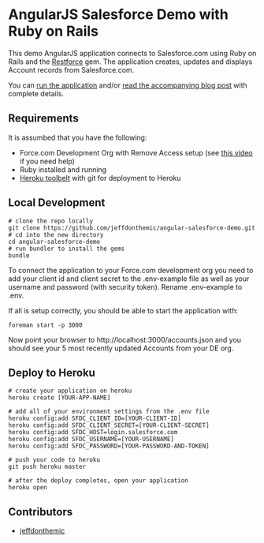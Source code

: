 # AngularJS Salesforce Demo with Ruby on Rails

This demo AngularJS application connects to Salesforce.com using Ruby on Rails and the [Restforce](https://github.com/ejholmes/restforce) gem. The application creates, updates and displays Account records from Salesforce.com.

You can [run the application](http://angularjs-salesforce.herokuapp.com) and/or [read the accompanying blog post](http://blog.jeffdouglas.com/?p=4800) with complete details.

## Requirements

It is assumbed that you have the following:

* Force.com Development Org with Remove Access setup (see [this video](http://www.youtube.com/watch?v=fq2ju2ML9GM) if you need help)
* Ruby installed and running
* [Heroku toolbelt](https://toolbelt.heroku.com/) with git for deployment to Heroku

## Local Development

    # clone the repo locally
    git clone https://github.com/jeffdonthemic/angular-salesforce-demo.git
    # cd into the new directory
    cd angular-salesforce-demo
    # run bundler to install the gems
    bundle

To connect the application to your Force.com development org you need to add your client id and client secret to the .env-example file as well as your username and password (with security token). Rename .env-example to .env. 

If all is setup correctly, you should be able to start the application with:

    foreman start -p 3000

Now point your browser to http://localhost:3000/accounts.json and you should see your 5 most recently updated Accounts from your DE org.

## Deploy to Heroku

    # create your application on heroku
    heroku create [YOUR-APP-NAME]

    # add all of your environment settings from the .env file
    heroku config:add SFDC_CLIENT_ID=[YOUR-CLIENT-ID]
    heroku config:add SFDC_CLIENT_SECRET=[YOUR-CLIENT-SECRET]
    heroku config:add SFDC_HOST=login.salesforce.com
    heroku config:add SFDC_USERNAME=[YOUR-USERNAME]
    heroku config:add SFDC_PASSWORD=[YOUR-PASSWORD-AND-TOKEN]

    # push your code to heroku
    git push heroku master

    # after the deploy completes, open your application
    heroku open


## Contributors

* [jeffdonthemic](https://github.com/jeffdonthemic)


